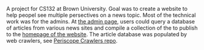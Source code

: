 A project for CS132 at Brown University. Goal was to create a website to help peopel see multiple persectives on a news topic. Most of the technical work was for the admins. At [the admin page](http://periscope-stage.herokuapp.com/admin), users could query a database of articles from various news sites and compile a collection of the to publish to the [homepage of the website](http://periscope-stage.herokuapp.com/home). The article database was populated by web crawlers,  see [Periscope Crawlers repo](https://github.com/wilsoncusack/periscope-crawlers). 
